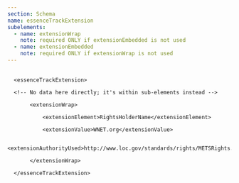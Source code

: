 ```yaml
---
section: Schema
name: essenceTrackExtension
subelements:
  - name: extensionWrap
    note: required ONLY if extensionEmbedded is not used
  - name: extensionEmbedded
    note: required ONLY if extensionWrap is not used
---
```

<pre>
  <code>
  &lt;essenceTrackExtension&gt;<br>
  &lt;!-- No data here directly; it's within sub-elements instead --&gt;<br>
       &lt;extensionWrap&gt;<br>
           &lt;extensionElement&gt;RightsHolderName&lt;/extensionElement&gt;<br>
           &lt;extensionValue&gt;WNET.org&lt;/extensionValue&gt;<br>
    &lt;extensionAuthorityUsed&gt;http://www.loc.gov/standards/rights/METSRights.xsd&lt;/extensionAuthorityUsed&gt;<br>
       &lt;/extensionWrap&gt;<br>
  &lt;/essenceTrackExtension&gt;
  </code>
</pre>
